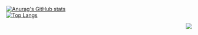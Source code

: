[![Anurag's GitHub stats](https://github-readme-stats.vercel.app/api?username=SingleGod7&bg_color=DEG,66CCFF,00CCFF,33CCFF,3399FF&show_icons=true&title_color=333333)](https://github.com/anuraghazra/github-readme-stats)
<br>
[![Top Langs](https://github-readme-stats.vercel.app/api/top-langs/?username=SingleGod7&layout=compact)](https://github.com/anuraghazra/github-readme-stats)

<img align="right" src="https://github-readme-stats.vercel.app/api?username=SingleGod7&bg_color=DEG,66CCFF,00CCFF,33CCFF,3399FF&show_icons=true&title_color=333333"/>
